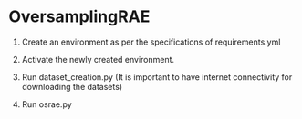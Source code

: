 # OversamplingRAE

1. Create an environment as per the specifications of requirements.yml

2. Activate the newly created environment.

3. Run dataset_creation.py (It is important to have internet connectivity for downloading the datasets)

4. Run osrae.py

